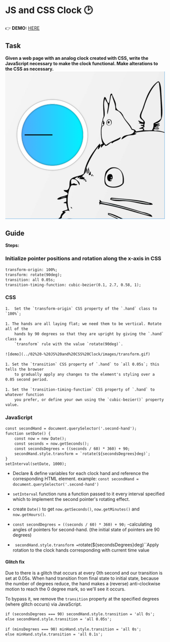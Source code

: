 # JS and CSS Clock 🕑 
👉 **DEMO:** [HERE](https://mitzelldone.github.io/JavaScript30/The%2030%20Projects/02%20-%20JS%20and%20CSS%20Clock/index.html)
## Task
**Given a web page with an analog clock created with CSS, write the JavaScript necessary to make the clock functional. Make alterations to the CSS as necessary.**
![starting](../02%20-%20JS%20and%20CSS%20Clock/images/img2.PNG)
## Guide
**Steps:**
### Initialize pointer positions and rotation along the x-axis in CSS

```
transform-origin: 100%;
transform: rotate(90deg);
transition: all 0.05s;
transition-timing-function: cubic-bezier(0.1, 2.7, 0.58, 1);
```

### CSS
    1.  Set the `transform-origin` CSS property of the `.hand` class to `100%`; 
               
    1. The hands are all laying flat; we need them to be vertical. Rotate all of the
        hands by 90 degrees so that they are upright by giving the `.hand` class a
        `transform` rule with the value `rotate(90deg)`.
        
    ![demo](../02%20-%20JS%20and%20CSS%20Clock/images/transform.gif)
    
    1. Set the `transition` CSS property of `.hand` to `all 0.05s`; this tells the browser
        to gradually apply any changes to the element's styling over a 0.05 second period.

    1. Set the `transition-timing-function` CSS property of `.hand` to whatever function
        you prefer, or define your own using the `cubic-bezier()` property value.

### JavaScript

```
const secondHand = document.querySelector('.second-hand');
function setDate() {
    const now = new Date();
    const seconds = now.getSeconds();
    const secondsDegrees = ((seconds / 60) * 360) + 90;
    secondHand.style.transform = `rotate(${secondsDegrees}deg)`; 
}
setInterval(setDate, 1000);
```

- Declare & define variables for each clock hand and reference the corresponding HTML element.
  example: `const secondHand = document.querySelector('.second-hand')` 
- `setInterval` function runs a function passed to it every interval specified which to implement the second pointer's rotating effect.

- create `Date()` to get `now.getSeconds()`, `now.getMinutes()` and `now.getHours()`.

- `const secondDegrees = ((seconds / 60) * 360) + 90;` -calculating angles of pointers for second-hand.
    (the initial state of pointers are 90 degrees)
-  `  secondHand.style.transform = `rotate(${secondsDegrees}deg)``Apply rotation to the clock hands corresponding with current time value
#### Glitch fix

Due to there is a glitch that occurs at every 0th second and our transition is set at 0.05s. When hand transition from final state to initial state, because the number of degrees reduce, the hand makes a (reverse) anti-clockwise motion to reach the 0 degree mark, so we'll see it occurs.

To bypass it, we remove the `transition` property at the specified degrees (where glitch occurs) via JavaScript.

```
if (secondsDegrees === 90) secondHand.style.transition = 'all 0s';
else secondHand.style.transition = 'all 0.05s';

if (minsDegrees === 90) minHand.style.transition = 'all 0s';
else minHand.style.transition = 'all 0.1s';


